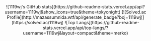 

<!--
**1119wj/1119wj** is a ✨ _special_ ✨ repository because its `README.md` (this file) appears on your GitHub profile.

Here are some ideas to get you started:

- 🔭 I’m currently working on ...
- 🌱 I’m currently learning ...
- 👯 I’m looking to collaborate on ...
- 🤔 I’m looking for help with ...
- 💬 Ask me about ...
- 📫 How to reach me: ...
- 😄 Pronouns: ...
- ⚡ Fun fact: ...
-->
<div align=center>
![1119wj's GitHub stats](https://github-readme-stats.vercel.app/api?username=1119wj&show_icons=true&theme=tokyonight)  
[![Solved.ac Profile](http://mazassumnida.wtf/api/generate_badge?boj=1119wj)](https://solved.ac/1119wj)  
![Top Langs](https://github-readme-stats.vercel.app/api/top-langs/?username=1119wj&layout=compact&theme=merko)
</div>
